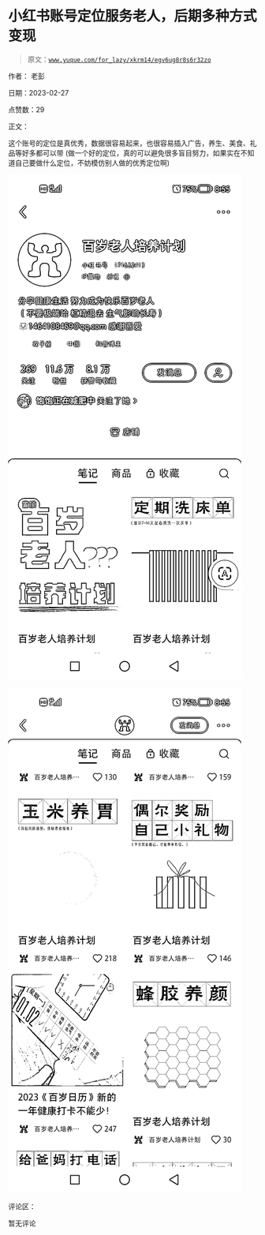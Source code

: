 # 小红书账号定位服务老人，后期多种方式变现

> 原文：[`www.yuque.com/for_lazy/xkrm14/egv6ug8r8s6r32zo`](https://www.yuque.com/for_lazy/xkrm14/egv6ug8r8s6r32zo)

作者： 老彭 

日期：2023-02-27 

点赞数：29 

正文： 

这个账号的定位是真优秀，数据很容易起来，也很容易插入广告，养生、美食、礼品等好多都可以带 (做一个好的定位，真的可以避免很多盲目努力，如果实在不知道自己要做什么定位，不妨模仿别人做的优秀定位啊) 

![](img/a8bb7ceee62f980bb5f530425be626a7.png)  

![](img/ece2c4b1d5fa3ba82fc4167895371649.png)  

评论区： 

暂无评论 

